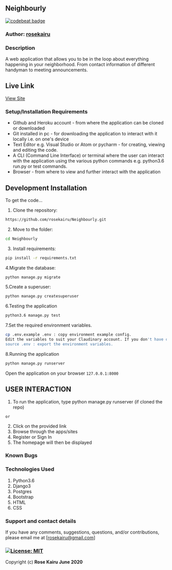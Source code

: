 ## Neighbourly

[![codebeat badge](https://codebeat.co/badges/78d76d56-7f81-4d1c-98a9-95616009889b)](https://codebeat.co/projects/github-com-rosekairu-neighbourly-master)

### Author: [rosekairu](https://github.com/rosekairu)

### Description
 
A web application that allows you to be in the loop about everything happening in your neighborhood. From contact information of different handyman to meeting announcements.

## Live Link

[View Site](https://neighbortastic.herokuapp.com/)

### Setup/Installation Requirements

* Github and Heroku account - from where the application can be cloned or downloaded
* Git installed in pc - for downloading the application to interact with it locally i.e. on one's device
* Text Editor e.g. Visual Studio or Atom or pycharm - for creating, viewing and editing the code.
* A CLI (Command Line Interface) or terminal where the user can interact with the application using the various python commands e.g. python3.6 run.py or test commands.
* Browser - from where to view and further interact with the application

## Development Installation

To get the code...

1. Clone the repository:

  ```bash
  https://github.com/rosekairu/Neighbourly.git
   ```

2. Move to the folder:

  ```bash
  cd Neighbourly
  ```

3. Install requirements:

  ```bash
  pip install -r requirements.txt
  ```

4.Migrate the database:

  ```bash
  python manage.py migrate
  ```
  
 5.Create a superuser:

  ```bash
  python manage.py createsuperuser
  ```
  
6.Testing the application

  ```bash
  python3.6 manage.py test
  ```
  
  7.Set the required environment variables.

  ```bash
  cp .env.example .env : copy environment example config.
  Edit the variables to suit your Claudinary account. If you don't have one, create it.
  source .env : export the environment variables.
  ```
  
8.Running the application

  ```bash
  python manage.py runserver
  ```
 Open the application on your browser `127.0.0.1:8000`

## USER INTERACTION

1. To run the application, type python manage.py runserver (if cloned the repo)
```
or
```
2. Click on the provided link
3. Browse through the apps/sites
3. Register or Sign In
4. The homepage will then be displayed

### Known Bugs


### Technologies Used

1. Python3.6
2. Django3
3. Postgres
4. Bootstrap
5. HTML
6. CSS

### Support and contact details

If you have any comments, suggestions, questions, and/or contributions, please email me at [rosekairu@gmail.com]

### [![License: MIT](https://img.shields.io/badge/License-MIT-yellow.svg)](https://github.com/rosekairu/Neighbourly/blob/master/LICENSE) <br>

Copyright (c) **Rose Kairu June 2020**

